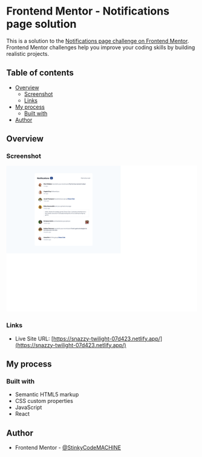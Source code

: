 # Frontend Mentor - Notifications page solution

This is a solution to the [Notifications page challenge on Frontend Mentor](https://www.frontendmentor.io/challenges/notifications-page-DqK5QAmKbC). Frontend Mentor challenges help you improve your coding skills by building realistic projects. 

## Table of contents

- [Overview](#overview)
  - [Screenshot](#screenshot)
  - [Links](#links)
- [My process](#my-process)
  - [Built with](#built-with)
- [Author](#author)

## Overview

### Screenshot

![](./screenshot.png)

### Links

- Live Site URL: [https://snazzy-twilight-07d423.netlify.app/](https://snazzy-twilight-07d423.netlify.app/)


## My process

### Built with

- Semantic HTML5 markup
- CSS custom properties
- JavaScript
- React
## Author

- Frontend Mentor - [@StinkyCodeMACHINE](https://www.frontendmentor.io/profile/StinkyCodeMACHINE)

